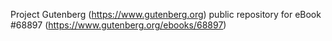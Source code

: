 Project Gutenberg (https://www.gutenberg.org) public repository for eBook #68897 (https://www.gutenberg.org/ebooks/68897)
